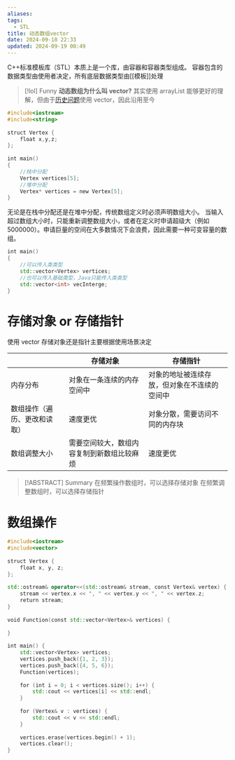 ```yaml
---
aliases: 
tags:
  - STL
title: 动态数组vector
date: 2024-09-18 22:33
updated: 2024-09-19 00:49
---
```

C++标准模板库（STL）本质上是一个库，由容器和容器类型组成。
容器包含的数据类型由使用者决定，所有底层数据类型由[[模板]]处理

>[!lol] Funny
 **动态数组为什么叫 vector?**
 其实使用 arrayList 能够更好的理解，但由于[历史问题](https://en.wikipedia.org/wiki/Sequence_container_(C%2B%2B)#History)使用 vector，因此沿用至今 

```cpp
#include<iostream>  
#include<string>  
  
struct Vertex {  
    float x,y,z;  
};  
  
int main()  
{  
    //栈中分配  
    Vertex vertices[5];  
    //堆中分配  
    Vertex* vertices = new Vertex[5];  
}
```

无论是在栈中分配还是在堆中分配，传统数组定义时必须声明数组大小。
当输入超过数组大小时，只能重新调整数组大小，或者在定义时申请超级大（例如 5000000）。申请巨量的空间在大多数情况下会浪费，因此需要一种可变容量的数组。

```cpp
int main()  
{  
    //可以传入类类型  
    std::vector<Vertex> vertices;  
    //也可以传入基础类型，Java只能传入类类型  
    std::vector<int> vecInterge;  
}
```

# 存储对象 or 存储指针
使用 vector 存储对象还是指针主要根据使用场景决定

|                | 存储对象                  | 存储指针                   |
| -------------- | --------------------- | ---------------------- |
| 内存分布           | 对象在一条连续的内存空间中         | 对象的地址被连续存放，但对象在不连续的空间中 |
| 数组操作（遍历、更改和读取） | 速度更优                  | 对象分散，需要访问不同的内存块        |
| 数组调整大小         | 需要空间较大，数组内容复制到新数组比较麻烦 | 速度更优                   |

> [!ABSTRACT] Summary
> 在频繁操作数组时，可以选择存储对象
> 在频繁调整数组时，可以选择存储指针
> 

# 数组操作

```cpp
#include<iostream>  
#include<vector>  
  
struct Vertex {  
    float x, y, z;  
};  
  
std::ostream& operator<<(std::ostream& stream, const Vertex& vertex) {  
    stream << vertex.x << ", " << vertex.y << ", " << vertex.z;  
    return stream;  
}  
  
void Function(const std::vector<Vertex>& vertices) {  
  
}  
  
int main() {  
    std::vector<Vertex> vertices;  
    vertices.push_back({1, 2, 3});  
    vertices.push_back({4, 5, 6});  
    Function(vertices);  
  
    for (int i = 0; i < vertices.size(); i++) {  
        std::cout << vertices[i] << std::endl;  
    }  
  
    for (Vertex& v : vertices) {  
        std::cout << v << std::endl;  
    }  
  
    vertices.erase(vertices.begin() + 1);  
    vertices.clear();  
}
```